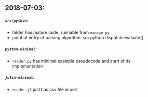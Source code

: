 ## 2018-07-03:

##### `src/python`:
 - folder has mature code, runnable from `manage.py`
 - point of entry of parsing algorithm:  src.python.dispatch.evaluate() 

##### `python-minimal`: 
 - `reader.py` has minimal example pseudocode and start of its implementation 

##### `julia-minimal`: 
  - `reader.jl` just has csv file import

